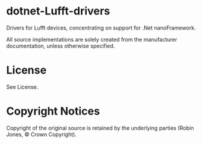 # dotnet-Lufft-drivers
Drivers for Lufft devices, concentrating on support for .Net nanoFramework.

All source implementations are solely created from the manufacturer documentation, unless otherwise specified.

# License
See License.

# Copyright Notices
Copyright of the original source is retained by the underlying parties (Robin Jones, © Crown Copyright).
